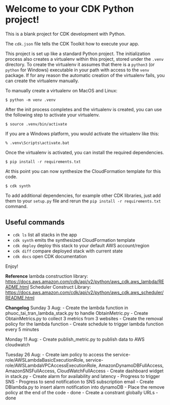 
# Welcome to your CDK Python project!

This is a blank project for CDK development with Python.

The `cdk.json` file tells the CDK Toolkit how to execute your app.

This project is set up like a standard Python project.  The initialization
process also creates a virtualenv within this project, stored under the `.venv`
directory.  To create the virtualenv it assumes that there is a `python3`
(or `python` for Windows) executable in your path with access to the `venv`
package. If for any reason the automatic creation of the virtualenv fails,
you can create the virtualenv manually.

To manually create a virtualenv on MacOS and Linux:

```
$ python -m venv .venv
```

After the init process completes and the virtualenv is created, you can use the following
step to activate your virtualenv.

```
$ source .venv/bin/activate
```

If you are a Windows platform, you would activate the virtualenv like this:

```
% .venv\Scripts\activate.bat
```

Once the virtualenv is activated, you can install the required dependencies.

```
$ pip install -r requirements.txt
```

At this point you can now synthesize the CloudFormation template for this code.

```
$ cdk synth
```

To add additional dependencies, for example other CDK libraries, just add
them to your `setup.py` file and rerun the `pip install -r requirements.txt`
command.

## Useful commands

 * `cdk ls`          list all stacks in the app
 * `cdk synth`       emits the synthesized CloudFormation template
 * `cdk deploy`      deploy this stack to your default AWS account/region
 * `cdk diff`        compare deployed stack with current state
 * `cdk docs`        open CDK documentation

Enjoy!

**Reference**
lambda construction library: https://docs.aws.amazon.com/cdk/api/v2/python/aws_cdk.aws_lambda/README.html
Scheduler Construct Library: https://docs.aws.amazon.com/cdk/api/v2/python/aws_cdk.aws_scheduler/README.html


**Changelog**
Sunday 3 Aug:
    - Create the lambda function in phuoc_tai_tran_lambda_stack.py to handle ObtainMetric.py
    - Create ObtainMetrics.py to collect 3 metrics from 3 websites 
    - Create the removal policy for the lambda function
    - Create schedule to trigger lambda function every 5 minutes

Monday 11 Aug:
    - Create publish_metric.py to publish data to AWS cloudwatch

Tuesday 26 Aug:
    - Create iam policy to access the service-role/AWSLambdaBasicExecutionRole, 
                                      service-role/AWSLambdaVPCAccessExecutionRole,
                                      AmazonDynamoDBFullAccess,
                                      AmazonSNSFullAccess,
                                      CloudWatchFullAccess
    - Create dashboard widget in stack.py
    - Create alarm for availability and latency
    - Progress to trigger SNS 
    - Progress to send notification to SNS subscription email
    - Create DBlambda.py to insert alarm notification into dynamoDB
    - Place the remove policy at the end of the code - done
    - Create a constrant globally URLs - done